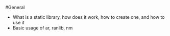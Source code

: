 #General
- What is a static library, how does it work, how to create one, and how to use it
- Basic usage of ar, ranlib, nm

